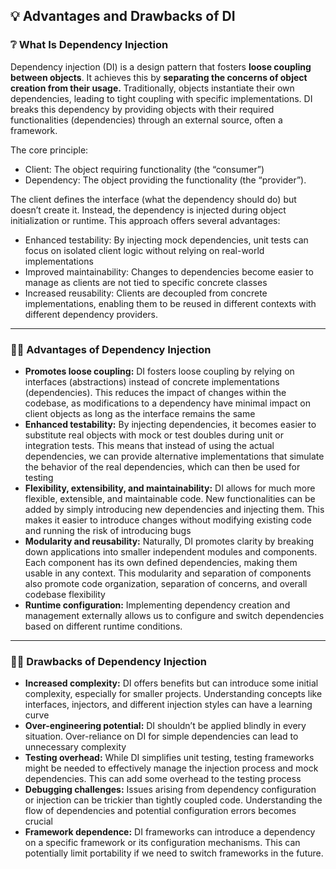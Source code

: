 ## 💡 Advantages and Drawbacks of DI

### ❔ What Is Dependency Injection

Dependency injection (DI) is a design pattern that fosters **loose coupling between objects**. It achieves this by **separating the concerns of object creation from their usage.** Traditionally, objects instantiate their own dependencies, leading to tight coupling with specific implementations. DI breaks this dependency by providing objects with their required functionalities (dependencies) through an external source, often a framework.

The core principle:

- Client: The object requiring functionality (the “consumer”)
- Dependency: The object providing the functionality (the “provider”).

The client defines the interface (what the dependency should do) but doesn’t create it. Instead, the dependency is injected during object initialization or runtime. This approach offers several advantages:

- Enhanced testability: By injecting mock dependencies, unit tests can focus on isolated client logic without relying on real-world implementations
- Improved maintainability: Changes to dependencies become easier to manage as clients are not tied to specific concrete classes
- Increased reusability: Clients are decoupled from concrete implementations, enabling them to be reused in different contexts with different dependency providers.

---

### 👩‍🏫 Advantages of Dependency Injection

- **Promotes loose coupling:** DI fosters loose coupling by relying on interfaces (abstractions) instead of concrete implementations (dependencies). This reduces the impact of changes within the codebase, as modifications to a dependency have minimal impact on client objects as long as the interface remains the same
- **Enhanced testability:** By injecting dependencies, it becomes easier to substitute real objects with mock or test doubles during unit or integration tests. This means that instead of using the actual dependencies, we can provide alternative implementations that simulate the behavior of the real dependencies, which can then be used for testing
- **Flexibility, extensibility, and maintainability:** DI allows for much more flexible, extensible, and maintainable code. New functionalities can be added by simply introducing new dependencies and injecting them. This makes it easier to introduce changes without modifying existing code and running the risk of introducing bugs
- **Modularity and reusability:** Naturally, DI promotes clarity by breaking down applications into smaller independent modules and components. Each component has its own defined dependencies, making them usable in any context. This modularity and separation of components also promote code organization, separation of concerns, and overall codebase flexibility
- **Runtime configuration:** Implementing dependency creation and management externally allows us to configure and switch dependencies based on different runtime conditions.

---

### 👩‍💻 Drawbacks of Dependency Injection

- **Increased complexity:** DI offers benefits but can introduce some initial complexity, especially for smaller projects. Understanding concepts like interfaces, injectors, and different injection styles can have a learning curve
- **Over-engineering potential:** DI shouldn’t be applied blindly in every situation. Over-reliance on DI for simple dependencies can lead to unnecessary complexity
- **Testing overhead:** While DI simplifies unit testing, testing frameworks might be needed to effectively manage the injection process and mock dependencies. This can add some overhead to the testing process
- **Debugging challenges:** Issues arising from dependency configuration or injection can be trickier than tightly coupled code. Understanding the flow of dependencies and potential configuration errors becomes crucial
- **Framework dependence:** DI frameworks can introduce a dependency on a specific framework or its configuration mechanisms. This can potentially limit portability if we need to switch frameworks in the future.